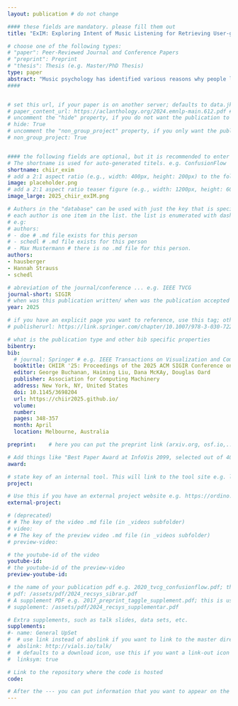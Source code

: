 ```yaml
---
layout: publication # do not change

#### these fields are mandatory. please fill them out
title: "ExIM: Exploring Intent of Music Listening for Retrieving User-generated Playlists" # title of your publication 

# choose one of the following types:
# "paper": Peer-Reviewed Journal and Conference Papers
# "preprint": Preprint
# "thesis": Thesis (e.g. Master/PhD Thesis)
type: paper
abstract: "Music psychology has identified various reasons why people listen to music, based on empirical evidence from interviews and surveys. In this paper, we take a data-driven approach that adopts both pre-trained Sentence Transformers and Cross Encoder, as well as graph-based clustering to first determine music listening intents and then explore user-generated playlists by comparing the title to the listening intents. For this purpose, we first investigated whether 129 established listening functions, previously identified by Schäfer et al. (2013), could be meaningfully clustered into broader listening intents. While Schäfer et al. (2013) introduced three broad dimensions of music listening, this work aimed to identify smaller, context-specific intents to capture more nuanced intents. The resulting clusters were then evaluated through a first survey to select the clusters of the best performing model. In a second survey, music listening intent clusters were explored in more detail to obtain a deeper understanding of their significance for music retrieval and recommendation. Lastly, the playlist selection per intent and characteristics of different listening intents were further explored through a third survey. Given the encouraging results of the evaluation of the computed clusters (92% of clusters judged consistent by participants) and the insight that more than half of the participants search for playlists for a specific intent, we propose a browsing system that categorizes playlists based on their intent and enables users to explore similar playlists. Our approach is further visualized in a dashboard to explore and browse through playlists in intent space."
####


# set this url, if your paper is on another server; defaults to data.jku-vds-lab.at
# paper_content_url: https://aclanthology.org/2024.emnlp-main.612.pdf # https://aclanthology.org/2024.emnlp-main.612.pdf
# uncomment the "hide" property, if you do not want the publication to be displayed on the website (usually you don't need this)
# hide: True
# uncomment the "non_group_project" property, if you only want the publication to be displayed on your personal page (i.e. publications where you contributed, but does not have anything to do with the Vis Group e.g. Master Thesis,...)
# non_group_project: True


#### the following fields are optional, but it is recommended to enter as much information as possible
# The shortname is used for auto-generated titels. e.g. ConfusionFlow
shortname: chiir_exim
# add a 2:1 aspect ratio (e.g., width: 400px, height: 200px) to the folder /assets/images/papers/ e.g. 2020_tvcg_confusionflow.png
image: placeholder.png
# add a 2:1 aspect ratio teaser figure (e.g., width: 1200px, height: 600px) to the folder /assets/images/papers/ e.g. 2020_tvcg_confusionflow_teaser.png
image_large: 2025_chiir_exIM.png

# Authors in the "database" can be used with just the key that is specified in the corresponding .md file (usually it is the lastname in lower case e.g. doe). Authors that do not have an individual page here should be stated with their full name (e.g. John Doe)
# each author is one item in the list. the list is enumerated with dashes ("-")
# e.g:
# authors:
# - doe # .md file exists for this person
# - schedl # .md file exists for this person
# - Max Mustermann # there is no .md file for this person.
authors:
- hausberger
- Hannah Strauss
- schedl

# abreviation of the journal/conference ... e.g. IEEE TVCG
journal-short: SIGIR
# when was this publication written/ when was the publication accepted (e.g. 2020)
year: 2025

# if you have an explicit page you want to reference, use this tag; otherwise it will be generated from your doi
# publisherurl: https://link.springer.com/chapter/10.1007/978-3-030-72240-1_60 # add link to publisher page of your publication

# what is the publication type and other bib specific properties
bibentry:
bib:
  # journal: Springer # e.g. IEEE Transactions on Visualization and Computer Graphics (to appear)
  booktitle: CHIIR '25: Proceedings of the 2025 ACM SIGIR Conference on Human Information Interaction and Retrieval (SIGIR)
  editor: George Buchanan, Haiming Liu, Dana McKAy, Douglas Oard
  publisher: Association for Computing Machinery
  address: New York, NY, United States
  doi: 10.1145/3698204
  url: https://chiir2025.github.io/
  volume: 
  number: 
  pages: 348-357
  month: April
  location: Melbourne, Australia

preprint:	 # here you can put the preprint link (arxiv.org, osf.io,...) e.g. https://arxiv.org/abs/1910.00969

# Add things like "Best Paper Award at InfoVis 2099, selected out of 4000 submissions"
award:

# state key of an internal tool. This will link to the tool site e.g. lineup (usually not needed)
project: 

# Use this if you have an external project website e.g. https://ordino.caleydoapp.org/
external-project: 

# (deprecated)
# # The key of the video .md file (in _videos subfolder)
# video: 
# # The key of the preview video .md file (in _videos subfolder)
# preview-video:

# the youtube-id of the video
youtube-id:
# the youtube-id of the preview-video
preview-youtube-id: 

# the name of your publication pdf e.g. 2020_tvcg_confusionflow.pdf; this is usually uploaded to the caleydo aws server
# pdf: /assets/pdf/2024_recsys_sibrar.pdf
# A supplement PDF e.g. 2017_preprint_taggle_supplement.pdf; this is usually uploaded to the caleydo aws server
# supplement: /assets/pdf/2024_recsys_supplementar.pdf

# Extra supplements, such as talk slides, data sets, etc.
supplements:
#- name: General UpSet
#  # use link instead of abslink if you want to link to the master directory
#  abslink: http://vials.io/talk/
#  # defaults to a download icon, use this if you want a link-out icon
#  linksym: true

# Link to the repository where the code is hosted
code: 

# After the --- you can put information that you want to appear on the website using markdown formatting or HTML. A good example are acknowledgements, extra references, an erratum, etc.
---
```

